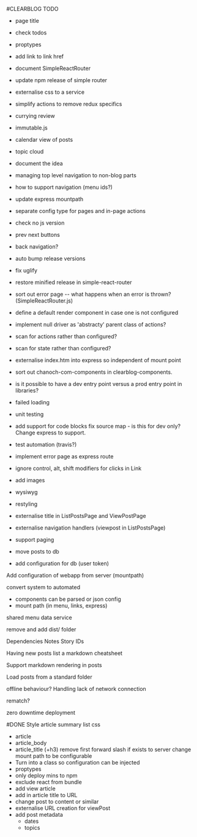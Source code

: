 #CLEARBLOG TODO 
- page title
- check todos
- proptypes
- add link to link href
- document SimpleReactRouter
- update npm release of simple router
- externalise css to a service

- simplify actions to remove redux specifics
- currying review
- immutable.js
- calendar view of posts
- topic cloud
- document the idea
- managing top level navigation to non-blog parts
- how to support navigation (menu ids?)
- update express mountpath
- separate config type for pages and in-page actions
- check no js version
- prev next buttons
- back navigation?
- auto bump release versions
- fix uglify
- restore minified release in simple-react-router
- sort out error page
 -- what happens when an error is thrown? (SimpleReactRouter.js)
- define a default render component in case one is not configured
- implement null driver as 'abstracty' parent class of actions?
- scan for actions rather than configured? 
- scan for state rather than configured?
- externalise index.htm into express so independent of mount point
- sort out chanoch-com-components in clearblog-components. 
- is it possible to have a dev entry point versus a prod entry point in libraries?
- failed loading
- unit testing
- add support for code blocks
fix source map - is this for dev only? Change express to support.
- test automation (travis?)

- implement error page as express route
- ignore control, alt, shift modifiers for clicks in Link
- add images
- wysiwyg
- restyling
- externalise title in ListPostsPage and ViewPostPage
- externalise navigation handlers (viewpost in ListPostsPage)
- support paging
- move posts to db
 - add configuration for db (user token)

Add configuration of webapp from server (mountpath)

convert system to automated
 - components can be parsed or json config
 - mount path (in menu, links, express)


shared menu data service

remove and add dist/ folder


Dependencies
Notes
Story IDs

Having new posts list a markdown cheatsheet

Support markdown rendering in posts

Load posts from a standard folder

offline behaviour?
Handling lack of network connection

rematch? 

zero downtime deployment

#DONE
Style article summary list
css
- article
- article_body
- article_title (+h3)
remove first forward slash if exists to server
change mount path to be configurable
- Turn into a class so configuration can be injected
- proptypes
- only deploy mins to npm
- exclude react from bundle
- add view article
- add in article title to URL
- change post to content or similar
- externalise URL creation for viewPost
- add post metadata
    - dates 
    - topics
